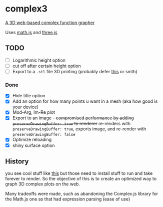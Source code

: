 # complex3

[A 3D web-based complex function grapher](https://hemisemidemipresent.github.io/complex3/)

Uses [math.js](https://mathjs.org/) and [three.js](https://threejs.org/)

## TODO

-   [ ] Logarithmic height option
-   [ ] cut off after certain height option
-   [ ] Export to a `.stl` file 3D printing (probably defer [this](https://github.com/eligrey/FileSaver.js/) or smth)

### Done

-   [x] Hide title option
-   [x] Add an option for how many points u want in a mesh (aka how good is your device)
-   [x] Mod-Arg, Im-Re plot
-   [x] Export to an image - ~~compromised performance by adding `preserveDrawingBuffer: true` to renderer~~ re-renders with `preserveDrawingBuffer: true`, exports image, and re-render with `preserveDrawingBuffer: false`
-   [x] Optimize reloading
-   [x] shiny surface option

## History

you see cool stuff like [this](https://www.youtube.com/watch?v=3qEJeP6qQGA) but those need to install stuff to run and take forever to render. So the objective of this is to create an optimized way to graph 3D complex plots on the web.

Many tradeoffs were made, such as abandoning the Complex.js library for the Math.js one as that had expression parsing (ease of use)
